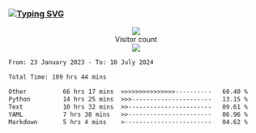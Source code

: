 ### <a href="https://git.io/typing-svg"><img src="https://readme-typing-svg.herokuapp.com?font=Fira+Code&pause=1000&width=435&lines=+Hi+%F0%9F%91%8B+There+is+Chenghow" alt="Typing SVG" /></a>
<p align="center"> 
  <img src="https://github-readme-stats.vercel.app/api?username=chenghow&show_icons=true"><br>
  Visitor count<br>
  <img src="https://profile-counter.glitch.me/chenghow/count.svg">
</p>

<!--START_SECTION:waka-->

```txt
From: 23 January 2023 - To: 10 July 2024

Total Time: 109 hrs 44 mins

Other          66 hrs 17 mins  >>>>>>>>>>>>>>>----------   60.40 %
Python         14 hrs 25 mins  >>>----------------------   13.15 %
Text           10 hrs 32 mins  >>-----------------------   09.61 %
YAML           7 hrs 38 mins   >>-----------------------   06.96 %
Markdown       5 hrs 4 mins    >------------------------   04.62 %
```

<!--END_SECTION:waka-->
